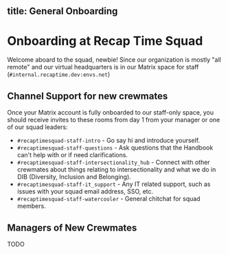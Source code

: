 title: General Onboarding
---

# Onboarding at Recap Time Squad

Welcome aboard to the squad, newbie! Since our organization is mostly "all remote" and our virtual headquarters is in our Matrix space for staff
(`#internal.recaptime.dev:envs.net`)

## Channel Support for new crewmates

Once your Matrix account is fully onboarded to our staff-only space, you should receive invites to these rooms from day 1 from your manager or one of our squad leaders:

* `#recaptimesquad-staff-intro` - Go say hi and introduce yourself.
* `#recaptimesquad-staff-questions` - Ask questions that the Handbook can't help with or if need clarifications.
* `#recaptimesquad-staff-intersectionality_hub` - Connect with other crewmates about things relating to intersectionality and
what we do in DIB (Diversity, Inclusion and Belonging).
* `#recaptimesquad-staff-it_support` - Any IT related support, such as issues with your squad email address, SSO, etc.
* `#recaptimesquad-staff-watercooler` - General chitchat for squad members.

## Managers of New Crewmates

TODO
